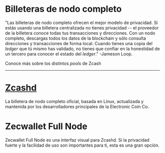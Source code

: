 # Billeteras de nodo completo #
"Las billeteras de nodo completo ofrecen el mejor modelo de privacidad. Si estás usando una billetera centralizada no tienes privacidad -- el proveedor de la billetera conoce todas tus transacciones y direcciones. Con un nodo completo, descargas todos los datos de la blockchain y sólo consulta direcciones y transacciones de forma local. Cuando tienes una copia del _ledger_ que tú mismo has validado, no tienes que confiar en la honestidad de un tercero para conocer el estado del _ledger_." -Jameson Loop.

Conoce más sobre los distintos _pools_ de Zcash 

---
# [Zcashd](https://electriccoin.co/zcashd/) #
La billetera de nodo completo oficial, basada en Linux, actualizada y mantenida por los desarrolladores principales de la Electronic Coin Co.

# Zecwallet Full Node #
Zecwallet Full Node es una interfaz visual para Zcashd. Si la privacidad fuerte y la facilidad de uso son importantes para tí, esta es una gran opción.
